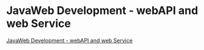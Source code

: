# JavaWeb Development - webAPI and web Service
[JavaWeb Development - webAPI and web Service](https://aiwithcloud.com/2022/09/19/javaweb_development___webapi_and_web_service/)